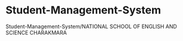 # Student-Management-System
Student-Management-System/NATIONAL SCHOOL OF ENGLISH AND SCIENCE CHARAKMARA
